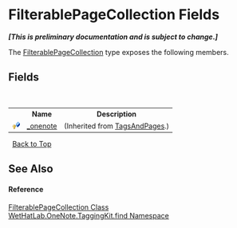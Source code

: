 # FilterablePageCollection Fields
 _**\[This is preliminary documentation and is subject to change.\]**_

The <a href="fd54c106-45a5-9572-9322-dede80a289d0.md">FilterablePageCollection</a> type exposes the following members.


## Fields
&nbsp;<table><tr><th></th><th>Name</th><th>Description</th></tr><tr><td>![Protected field](media/protfield.gif "Protected field")</td><td><a href="63990626-402a-7adb-3959-803ff7a5a9a7.md">_onenote</a></td><td> (Inherited from <a href="55690233-0343-b962-e73d-0385d0bc7865.md">TagsAndPages</a>.)</td></tr></table>&nbsp;
<a href="#filterablepagecollection-fields">Back to Top</a>

## See Also


#### Reference
<a href="fd54c106-45a5-9572-9322-dede80a289d0.md">FilterablePageCollection Class</a><br /><a href="0e3a8efd-07d2-1709-b1cd-709153222081.md">WetHatLab.OneNote.TaggingKit.find Namespace</a><br />